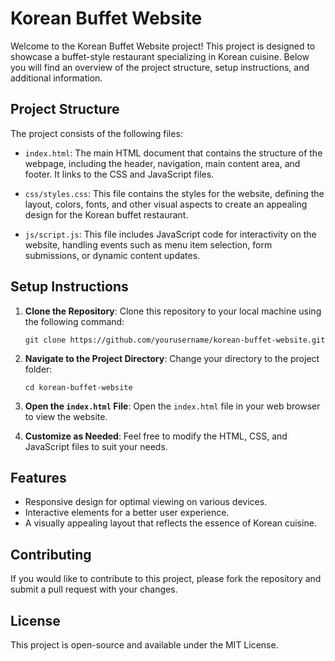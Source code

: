 # Korean Buffet Website

Welcome to the Korean Buffet Website project! This project is designed to showcase a buffet-style restaurant specializing in Korean cuisine. Below you will find an overview of the project structure, setup instructions, and additional information.

## Project Structure

The project consists of the following files:

- `index.html`: The main HTML document that contains the structure of the webpage, including the header, navigation, main content area, and footer. It links to the CSS and JavaScript files.
  
- `css/styles.css`: This file contains the styles for the website, defining the layout, colors, fonts, and other visual aspects to create an appealing design for the Korean buffet restaurant.
  
- `js/script.js`: This file includes JavaScript code for interactivity on the website, handling events such as menu item selection, form submissions, or dynamic content updates.

## Setup Instructions

1. **Clone the Repository**: 
   Clone this repository to your local machine using the following command:
   ```
   git clone https://github.com/yourusername/korean-buffet-website.git
   ```

2. **Navigate to the Project Directory**: 
   Change your directory to the project folder:
   ```
   cd korean-buffet-website
   ```

3. **Open the `index.html` File**: 
   Open the `index.html` file in your web browser to view the website.

4. **Customize as Needed**: 
   Feel free to modify the HTML, CSS, and JavaScript files to suit your needs.

## Features

- Responsive design for optimal viewing on various devices.
- Interactive elements for a better user experience.
- A visually appealing layout that reflects the essence of Korean cuisine.

## Contributing

If you would like to contribute to this project, please fork the repository and submit a pull request with your changes.

## License

This project is open-source and available under the MIT License.